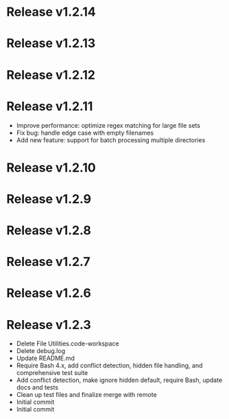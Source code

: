 # Release v1.2.14

# Release v1.2.13

# Release v1.2.12

# Release v1.2.11
- Improve performance: optimize regex matching for large file sets
- Fix bug: handle edge case with empty filenames
- Add new feature: support for batch processing multiple directories

# Release v1.2.10

# Release v1.2.9

# Release v1.2.8

# Release v1.2.7

# Release v1.2.6

# Release v1.2.3
- Delete File Utilities.code-workspace
- Delete debug.log
- Update README.md
- Require Bash 4.x, add conflict detection, hidden file handling, and comprehensive test suite
- Add conflict detection, make ignore hidden default, require Bash, update docs and tests
- Clean up test files and finalize merge with remote
- Initial commit
- Initial commit

